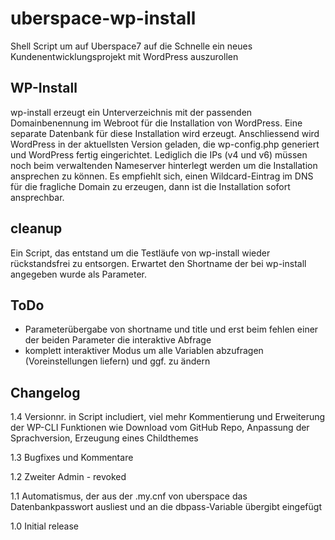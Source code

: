 # uberspace-wp-install
Shell Script um auf Uberspace7 auf die Schnelle ein neues Kundenentwicklungsprojekt mit WordPress auszurollen

## WP-Install
wp-install erzeugt ein Unterverzeichnis mit der passenden Domainbenennung im Webroot für die Installation von WordPress. Eine separate Datenbank für diese Installation wird erzeugt. Anschliessend wird WordPress in der aktuellsten Version geladen, die wp-config.php generiert und WordPress fertig eingerichtet. Lediglich die IPs (v4 und v6) müssen noch beim verwaltenden Nameserver hinterlegt werden um die Installation ansprechen zu können. Es empfiehlt sich, einen Wildcard-Eintrag im DNS für die fragliche Domain zu erzeugen, dann ist die Installation sofort ansprechbar.

## cleanup
Ein Script, das entstand um die Testläufe von wp-install wieder rückstandsfrei zu entsorgen. Erwartet den Shortname der bei wp-install angegeben wurde als Parameter.

## ToDo
+ Parameterübergabe von shortname und title und erst beim fehlen einer der beiden Parameter die interaktive Abfrage
+ komplett interaktiver Modus um alle Variablen abzufragen (Voreinstellungen liefern) und ggf. zu ändern

## Changelog

1.4 Versionnr. in Script includiert, viel mehr Kommentierung und Erweiterung der WP-CLI Funktionen wie Download vom GitHub Repo, Anpassung der Sprachversion, Erzeugung eines Childthemes

1.3 Bugfixes und Kommentare

1.2 Zweiter Admin - revoked

1.1 Automatismus, der aus der .my.cnf von uberspace das Datenbankpasswort ausliest und an die dbpass-Variable übergibt eingefügt

1.0 Initial release
